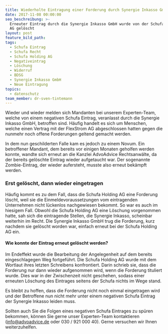 ```yaml
---
title: Wiederholte Eintragung einer Forderung durch Synergie Inkasso GmbH gelöscht
date: 2017-11-08 00:00:00
seo_beschreibung: >-
  Erneuter Eintrag durch die Synergie Inkasso GmbH wurde von der Schufa Holding
  AG gelöscht
layout: post
feature_bild_path:
tags:
  - Schufa Eintrag
  - Schufa Recht
  - Schufa Holding AG
  - Negativeintrag
  - Löschung
  - Widerruf
  - BDSG
  - Synergie Inkasso GmbH
  - Neue Eintragung
topics:
  - datenschutz
team_member: dr-sven-tintemann
---
```



Wieder und wieder melden sich Mandanten bei unserem Experten-Team, welche von einem negativen Schufa Eintrag, veranlasst durch die Synergie Inkasso GmbH, betroffen sind. Häufig handelt es sich um Menschen, welche einen Vertrag mit der FlexStrom AG abgeschlossen hatten gegen die nunmehr noch offene Forderungen geltend gemacht werden.

In dem nun geschilderten Falle kam es jedoch zu einem Novum. Ein betroffener Mandant, dem bereits vor einigen Monaten geholfen werden konnte, wandte sich erneut an die Kanzlei AdvoAdvice Rechtsanwälte, da der bereits gelöschte Eintrag wieder aufgetaucht war. Der sogenannte Zombie-Eintrag, der wieder aufersteht, musste also erneut bekämpft werden.

### Erst gelöscht, dann wieder eingetragen

Häufig kommt es zu dem Fall, dass die Schufa Holding AG eine Forderung löscht, weil sie die Einmeldevoraussetzungen vom eintragenden Unternehmen nicht lückenlos nachgewiesen bekommt. So war es auch im hiesigem Fall. Obwohl die Schufa Holding AG eine Löschung vorgenommen hatte, sah sich die eintragende Stellen, die Synergie Inkasso, scheinbar weiterhin im Recht. Die Synergie Inkasso GmbH trug die Forderung, kurz nachdem sie gelöscht worden war, einfach erneut bei der Schufa Holding AG ein.

#### Wie konnte der Eintrag erneut gelöscht werden?

Im Endeffekt wurde die Bearbeitung der Angelegenheit auf dem bereits eingeschlagegen Weg fortgeführt. Die Schufa Holding AG wurde mit dem Wortlaut ihres letzten Schreibens konfrontiert. Darin schrieb sie, dass die Forderung nur dann wieder aufgenommen wird, wenn die Forderung tituliert wurde. Dies war in der Zwischenzeit nicht geschehen, sodass einer erneuten Löschung des Eintrages seitens der Schufa nichts im Wege stand.

Es bleibt zu hoffen, dass die Forderung nicht noch einmal eingetragen wird und der Betroffene nun nicht mehr unter einem negativen Schufa Eintrag der Synergie Inkasso leiden muss.

Sollten auch Sie die Folgen eines negativen Schufa Eintrages zu spüren bekommen, können Sie gerne unser Experten-Team kontaktieren (info@advoadvice.de oder 030 / 921 000 40). Gerne versuchen wir Ihnen weiterzuhelfen.